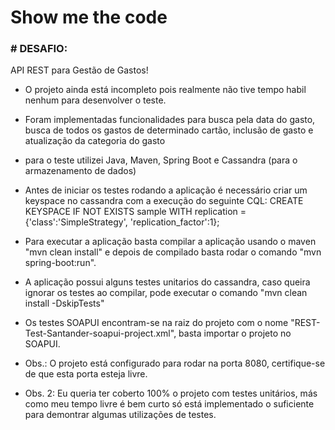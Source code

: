 # Show me the code

### # DESAFIO:

API REST para Gestão de Gastos!

 - O projeto ainda está incompleto pois realmente não tive tempo habil nenhum para desenvolver o teste.

 - Foram implementadas funcionalidades para busca pela data do gasto, busca de todos os gastos de determinado cartão, inclusão de gasto e atualização da categoria do gasto
 
 - para o teste utilizei Java, Maven, Spring Boot e Cassandra (para o armazenamento de dados)

 - Antes de iniciar os testes rodando a aplicação é necessário criar um keyspace no cassandra com a execução do seguinte CQL:
CREATE KEYSPACE IF NOT EXISTS sample WITH replication = {'class':'SimpleStrategy', 'replication_factor':1};

 - Para executar a aplicação basta compilar a aplicação usando o maven "mvn clean install" e depois de compilado basta rodar o comando "mvn spring-boot:run".
 
 - A aplicação possui alguns testes unitarios do cassandra, caso queira ignorar os testes ao compilar, pode executar o comando "mvn clean install -DskipTests"
 
 - Os testes SOAPUI encontram-se na raiz do projeto com o nome "REST-Test-Santander-soapui-project.xml", basta importar o projeto no SOAPUI.
 
 - Obs.: O projeto está configurado para rodar na porta 8080, certifique-se de que esta porta esteja livre.
 
 - Obs. 2: Eu queria ter coberto 100% o projeto com testes unitários, más como meu tempo livre é bem curto só está implementado o suficiente para demontrar algumas utilizações de testes.  